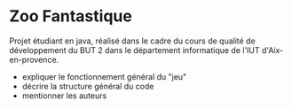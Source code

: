 # Zoo Fantastique
Projet étudiant en java, réalisé dans le cadre du cours de qualité de développement du BUT 2 dans le département informatique de l'IUT d'Aix-en-provence.
 
* expliquer le fonctionnement général du "jeu"
* décrire la structure général du code
* mentionner les auteurs